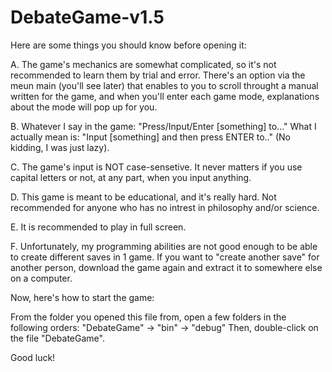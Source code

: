 # DebateGame-v1.5

Here are some things you should know before opening it:

A. The game's mechanics are somewhat complicated, so it's not recommended to learn them by trial and error.
There's an option via the meun main (you'll see later) that enables to you to scroll
throught a manual written for the game,
and when you'll enter each game mode,
explanations about the mode will pop up for you.

B. Whatever I say in the game:
"Press/Input/Enter [something] to..."
What I actually mean is:
"Input [something] and then press ENTER to.."
(No kidding, I was just lazy).

C. The game's input is NOT case-sensetive.
It never matters if you use capital letters or not, at any part,
when you input anything.

D. This game is meant to be educational, and it's really hard. Not recommended for anyone
who has no intrest in philosophy and/or science.

E. It is recommended to play in full screen.

F. Unfortunately, my programming abilities are not good enough to be able to create different saves in 1 game.
If you want to "create another save" for another person,
download the game again and extract it to somewhere else on a computer.

Now, here's how to start the game:

From the folder you opened this file from,
open a few folders in the following orders:
"DebateGame" -> "bin" -> "debug"
Then, double-click on the file "DebateGame".

Good luck!
